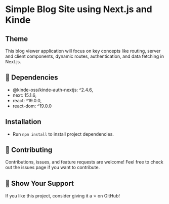 
# Simple Blog Site using Next.js and Kinde

## Theme
 This blog viewer application will focus on key concepts like routing, server and client components, dynamic routes, authentication, and data fetching in Next.js. 

## 🔗 Dependencies
- @kinde-oss/kinde-auth-nextjs: ^2.4.6,
- next: 15.1.6,
- react: ^19.0.0,
- react-dom: ^19.0.0

## Installation
- Run `npm install` to install project dependencies.

## 📣 Contributing
Contributions, issues, and feature requests are welcome! Feel free to check out the issues page if you want to contribute.

## 🎉 Show Your Support
If you like this project, consider giving it a ⭐ on GitHub!

